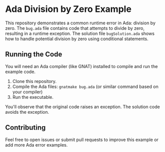 # Ada Division by Zero Example

This repository demonstrates a common runtime error in Ada: division by zero. The `bug.ada` file contains code that attempts to divide by zero, resulting in a runtime exception.  The solution file `bugSolution.ada` shows how to handle potential division by zero using conditional statements.

## Running the Code

You will need an Ada compiler (like GNAT) installed to compile and run the example code.

1. Clone this repository.
2. Compile the Ada files:  `gnatmake bug.ada` (or similar command based on your compiler)
3. Run the executable.

You'll observe that the original code raises an exception.  The solution code avoids the exception.

## Contributing

Feel free to open issues or submit pull requests to improve this example or add more Ada error examples.